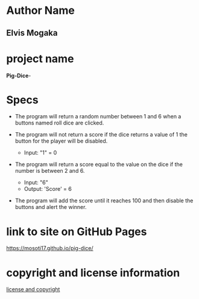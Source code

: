 # Author Name
## Elvis Mogaka

# project name
**Pig-Dice**-

# Specs
* The program will return a random number between 1 and 6 when a buttons named roll dice are clicked.

* The program will not return a score if the dice returns a value of 1 the button for the player will  be disabled.
  * Input: "1" = 0
* The program will return a score equal to the value on the dice if the number is between 2 and 6.
    * Input: "6"
    * Output: 'Score' = 6
* The program will add the score until it reaches 100 and then disable the buttons and alert the winner.
# link to site on GitHub Pages
 https://mosoti17.github.io/pig-dice/
# copyright and license information
[license and copyright](license)
